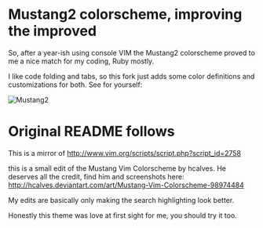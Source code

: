 # Mustang2 colorscheme, improving the improved

So, after a year-ish using console VIM the Mustang2 colorscheme proved to me a nice match for my coding, Ruby mostly.

I like code folding and tabs, so this fork just adds some color definitions and customizations for both. See for yourself:

![Mustang2](http://i.imgur.com/hcrv5.png)

# Original README follows

This is a mirror of http://www.vim.org/scripts/script.php?script_id=2758

this is a small edit of the Mustang Vim Colorscheme by hcalves. He deserves all the credit, find him and screenshots here: http://hcalves.deviantart.com/art/Mustang-Vim-Colorscheme-98974484 

My edits are basically only making the search highlighting look better.

Honestly this theme was love at first sight for me, you should try it too. 
